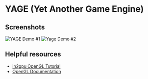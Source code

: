 # YAGE (Yet Another Game Engine)

## Screenshots
![YAGE Demo #1](https://i.imgur.com/IKIWxYE.png)
![Yage Demo #2](https://i.imgur.com/wDlbwy0.png)

## Helpful resources
* [in2gpu OpenGL Tutorial](http://in2gpu.com/opengl-3/)
* [OpenGL Documentation](https://www.opengl.org/sdk/docs/man/)
